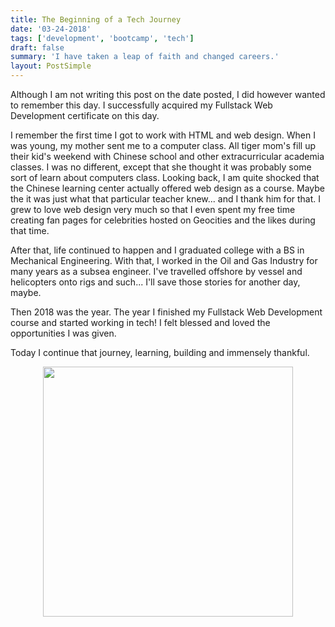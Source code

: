 ```yaml
---
title: The Beginning of a Tech Journey
date: '03-24-2018'
tags: ['development', 'bootcamp', 'tech']
draft: false
summary: 'I have taken a leap of faith and changed careers.'
layout: PostSimple
---
```


Although I am not writing this post on the date posted, I did however wanted to remember this day. I successfully acquired my Fullstack Web Development certificate on this day.

I remember the first time I got to work with HTML and web design. When I was young, my mother sent me to a computer class. All tiger mom's fill up their kid's weekend with Chinese school and other extracurricular academia classes. I was no different, except that she thought it was probably some sort of learn about computers class. Looking back, I am quite shocked that the Chinese learning center actually offered web design as a course. Maybe the it was just what that particular teacher knew... and I thank him for that. I grew to love web design very much so that I even spent my free time creating fan pages for celebrities hosted on Geocities and the likes during that time.

After that, life continued to happen and I graduated college with a BS in Mechanical Engineering. With that, I worked in the Oil and Gas Industry for many years as a subsea engineer. I've travelled offshore by vessel and helicopters onto rigs and such... I'll save those stories for another day, maybe.

Then 2018 was the year. The year I finished my Fullstack Web Development course and started working in tech! I felt blessed and loved the opportunities I was given.

Today I continue that journey, learning, building and immensely thankful.

<p align="center">
  <img src="/static/images/graduation.png" width="400px" />
</p>
